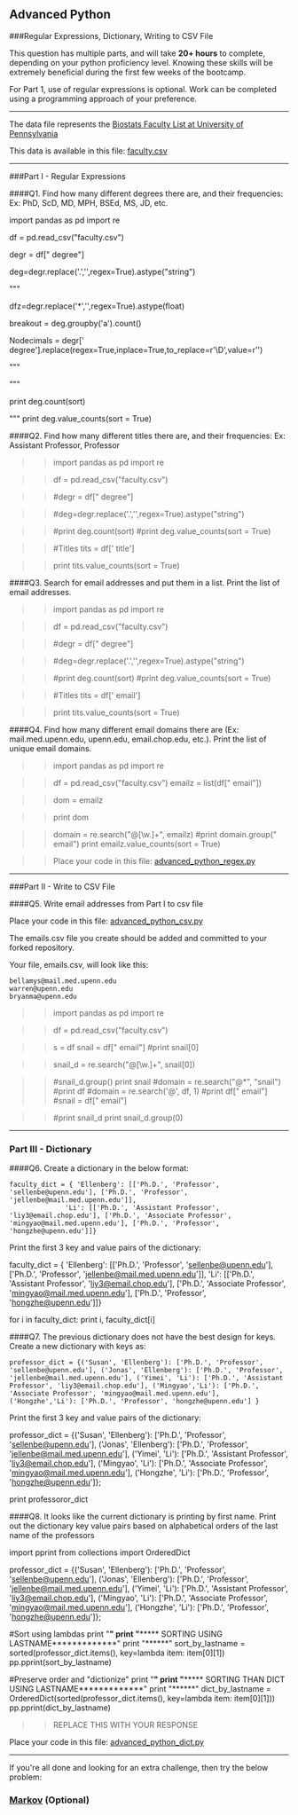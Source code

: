 ## Advanced Python    

###Regular Expressions, Dictionary, Writing to CSV File  

This question has multiple parts, and will take **20+ hours** to complete, depending on your python proficiency level.  Knowing these skills will be extremely beneficial during the first few weeks of the bootcamp.

For Part 1, use of regular expressions is optional.  Work can be completed using a programming approach of your preference. 

---

The data file represents the [Biostats Faculty List at University of Pennsylvania](http://www.med.upenn.edu/cceb/biostat/faculty.shtml)

This data is available in this file:  [faculty.csv](python/faculty.csv)

--- 

###Part I - Regular Expressions  


####Q1. Find how many different degrees there are, and their frequencies: Ex:  PhD, ScD, MD, MPH, BSEd, MS, JD, etc.

import pandas as pd
import re

df = pd.read_csv("faculty.csv")

degr = df[" degree"]

deg=degr.replace('\.','',regex=True).astype("string")

"""

dfz=degr.replace('\*','',regex=True).astype(float)

breakout = deg.groupby('a').count()

Nodecimals = degr[' degree'].replace(regex=True,inplace=True,to_replace=r'\D',value=r'')

"""

"""

print deg.count(sort)

"""
print deg.value_counts(sort = True)



####Q2. Find how many different titles there are, and their frequencies:  Ex:  Assistant Professor, Professor

>> import pandas as pd
>> import re

>> df = pd.read_csv("faculty.csv")


>> #degr = df[" degree"]

>> #deg=degr.replace('\.','',regex=True).astype("string")


>> #print deg.count(sort)
>> #print deg.value_counts(sort = True)

>> #Titles
>> tits = df[' title']

>> print tits.value_counts(sort = True)



####Q3. Search for email addresses and put them in a list.  Print the list of email addresses.
>> import pandas as pd
>> import re

>> df = pd.read_csv("faculty.csv")


>> #degr = df[" degree"]

>> #deg=degr.replace('\.','',regex=True).astype("string")


>> #print deg.count(sort)
>> #print deg.value_counts(sort = True)

>> #Titles
>> tits = df[' email']

>> print tits.value_counts(sort = True)


####Q4. Find how many different email domains there are (Ex:  mail.med.upenn.edu, upenn.edu, email.chop.edu, etc.).  Print the list of unique email domains.

>> import pandas as pd
>> import re

>> df = pd.read_csv("faculty.csv")
>> emailz = list(df[" email"])

>> dom = emailz


>> print dom




>> domain = re.search("@[\w.]+", emailz)
>> #print domain.group(" email")
>> print emailz.value_counts(sort = True)

>> Place your code in this file: [advanced_python_regex.py](python/advanced_python_regex.py)

---

###Part II - Write to CSV File

####Q5.  Write email addresses from Part I to csv file

Place your code in this file: [advanced_python_csv.py](python/advanced_python_csv.py)

The emails.csv file you create should be added and committed to your forked repository.

Your file, emails.csv, will look like this:
```
bellamys@mail.med.upenn.edu
warren@upenn.edu
bryanma@upenn.edu
```

>> import pandas as pd
>> import re


>> df = pd.read_csv("faculty.csv")

>> s = df
>> snail = df[" email"]
>> #print snail[0]



>> snail_d = re.search("@[\w.]+", snail[0])

>> #snail_d.group()
>> print snail 
>> #domain = re.search("@*", "snail")
>> #print df
>> #domain = re.search('@', df, 1)
>> #print df[" email"]
>> #snail = df[" email"]

>> #print snail_d
>> print snail_d.group(0)




---

### Part III - Dictionary

####Q6.  Create a dictionary in the below format:
```
faculty_dict = { 'Ellenberg': [['Ph.D.', 'Professor', 'sellenbe@upenn.edu'], ['Ph.D.', 'Professor', 'jellenbe@mail.med.upenn.edu']],
              'Li': [['Ph.D.', 'Assistant Professor', 'liy3@email.chop.edu'], ['Ph.D.', 'Associate Professor', 'mingyao@mail.med.upenn.edu'], ['Ph.D.', 'Professor', 'hongzhe@upenn.edu']]}
```
Print the first 3 key and value pairs of the dictionary:

faculty_dict = { 'Ellenberg': [['Ph.D.', 'Professor', 'sellenbe@upenn.edu'], ['Ph.D.', 'Professor', 'jellenbe@mail.med.upenn.edu']],
              'Li': [['Ph.D.', 'Assistant Professor', 'liy3@email.chop.edu'], ['Ph.D.', 'Associate Professor', 'mingyao@mail.med.upenn.edu'], ['Ph.D.', 'Professor', 'hongzhe@upenn.edu']]}



for i in faculty_dict:
    print i, faculty_dict[i]







####Q7.  The previous dictionary does not have the best design for keys.  Create a new dictionary with keys as:

```
professor_dict = {('Susan', 'Ellenberg'): ['Ph.D.', 'Professor', 'sellenbe@upenn.edu'], ('Jonas', 'Ellenberg'): ['Ph.D.', 'Professor', 'jellenbe@mail.med.upenn.edu'], ('Yimei', 'Li'): ['Ph.D.', 'Assistant Professor', 'liy3@email.chop.edu'], ('Mingyao','Li'): ['Ph.D.', 'Associate Professor', 'mingyao@mail.med.upenn.edu'], ('Hongzhe','Li'): ['Ph.D.', 'Professor', 'hongzhe@upenn.edu'] }
```

Print the first 3 key and value pairs of the dictionary:



professor_dict = {('Susan', 'Ellenberg'): ['Ph.D.', 'Professor', 'sellenbe@upenn.edu'],
                  ('Jonas', 'Ellenberg'): ['Ph.D.', 'Professor', 'jellenbe@mail.med.upenn.edu'],
                  ('Yimei', 'Li'): ['Ph.D.', 'Assistant Professor', 'liy3@email.chop.edu'],
                  ('Mingyao', 'Li'): ['Ph.D.', 'Associate Professor', 'mingyao@mail.med.upenn.edu'],
                  ('Hongzhe', 'Li'): ['Ph.D.', 'Professor', 'hongzhe@upenn.edu']};



print professoror_dict


####Q8.  It looks like the current dictionary is printing by first name.  Print out the dictionary key value pairs based on alphabetical orders of the last name of the professors

import pprint
from collections import OrderedDict

professor_dict = {('Susan', 'Ellenberg'): ['Ph.D.', 'Professor', 'sellenbe@upenn.edu'],
                  ('Jonas', 'Ellenberg'): ['Ph.D.', 'Professor', 'jellenbe@mail.med.upenn.edu'],
                  ('Yimei', 'Li'): ['Ph.D.', 'Assistant Professor', 'liy3@email.chop.edu'],
                  ('Mingyao', 'Li'): ['Ph.D.', 'Associate Professor', 'mingyao@mail.med.upenn.edu'],
                  ('Hongzhe', 'Li'): ['Ph.D.', 'Professor', 'hongzhe@upenn.edu']};


#Sort using lambdas
print "******"
print "*********** SORTING USING LASTNAME*************"
print "******"
sort_by_lastname = sorted(professor_dict.items(), key=lambda item: item[0][1])
pp.pprint(sort_by_lastname)

#Preserve order and "dictionize"
print "******"
print "*********** SORTING THAN DICT USING LASTNAME*************"
print "******"
dict_by_lastname = OrderedDict(sorted(professor_dict.items(), key=lambda item: item[0][1]))
pp.pprint(dict_by_lastname)





>> REPLACE THIS WITH YOUR RESPONSE

Place your code in this file: [advanced_python_dict.py](python/advanced_python_dict.py)

--- 

If you're all done and looking for an extra challenge, then try the below problem:  

### [Markov](python/markov.py) (Optional)

